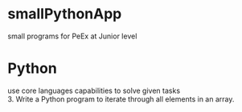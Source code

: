 # smallPythonApp
small programs for PeEx at Junior level

# Python
<p>
  use core languages capabilities to solve given tasks
  <br>3. Write a Python program to iterate through all elements in an array.
</p>

